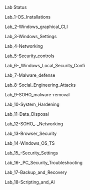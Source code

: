 Lab Status 

Lab_1-OS_Installations


Lab_2-Windows_graphical_CLI


Lab_3-Windows_Settings


Lab_4-Networking


Lab_5-Security_controls


Lab_6-_Windows_Local_Security_Confi


Lab_7-Malware_defense


Lab_8-Social_Engineering_Attacks


Lab_9-SOHO_malware-removal


Lab_10-System_Hardening


Lab_11-Data_Disposal


Lab_12-SOHO_-_Networking


Lab_13-Browser_Security


Lab_14-Windows_OS_TS


Lab_15_-Security_Settings


Lab_16-_PC_Security_Troubleshooting


Lab_17-Backup_and_Recovery


Lab_18-Scripting_and_AI



